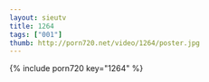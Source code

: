 ```yaml
--- 
layout: sieutv
title: 1264
tags: ["001"]
thumb: http://porn720.net/video/1264/poster.jpg
---
```

{% include porn720 key="1264" %} 
